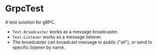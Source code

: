 # GrpcTest

A test solution for gRPC.
  * `Test.Broadcaster` works as a message broadcaster.
  * `Test.Listener` works as a message listener.
  * The broadcaster can broadcast message to public ("all"), or send to specific listener by name.
